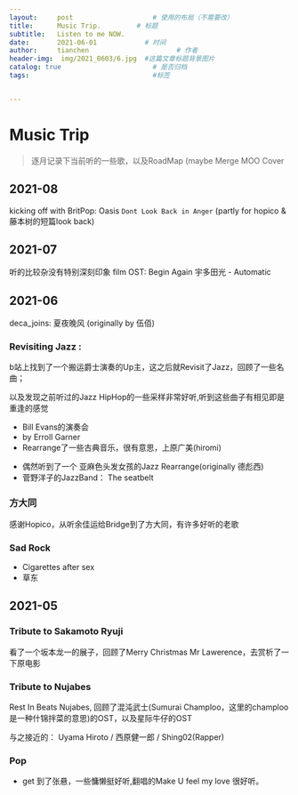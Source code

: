```yaml
---
layout:     post                    # 使用的布局（不需要改）
title:      Music Trip.         # 标题 
subtitle:   Listen to me NOW.
date:       2021-06-01            # 时间
author:     tianchen                      # 作者
header-img:  img/2021_0603/6.jpg  #这篇文章标题背景图片  
catalog: true                       # 是否归档
tags:                               #标签


---
```




# Music Trip

> 逐月记录下当前听的一些歌，以及RoadMap (maybe Merge MOO Cover


## 2021-08

kicking off with BritPop: Oasis `Dont Look Back in Anger` (partly for hopico & 藤本树的短篇look back)

## 2021-07

听的比较杂没有特别深刻印象
film OST: Begin Again
宇多田光 - Automatic

## 2021-06

deca_joins: 夏夜晚风 (originally by 伍佰)

### Revisiting Jazz : 

b站上找到了一个搬运爵士演奏的Up主，这之后就Revisit了Jazz，回顾了一些名曲；

以及发现之前听过的Jazz HipHop的一些采样非常好听,听到这些曲子有相见即是重逢的感觉

* Bill Evans的演奏会
* <Misty> by Erroll Garner
* Rearrange了一些古典音乐，很有意思，上原广美(hiromi)

- 偶然听到了一个 亚麻色头发女孩的Jazz Rearrange(originally 德彪西)
- 菅野洋子的JazzBand： The seatbelt

### 方大同

感谢Hopico，从听余佳运给Bridge到了方大同，有许多好听的老歌

### Sad Rock

- Cigarettes after sex
- 草东

## 2021-05

### Tribute to Sakamoto Ryuji

看了一个坂本龙一的展子，回顾了Merry Christmas Mr Lawerence，去赏析了一下原电影

### Tribute to Nujabes

Rest In Beats Nujabes, 回顾了混沌武士(Sumurai Champloo，这里的champloo是一种什锦拌菜的意思)的OST，以及星际牛仔的OST

与之接近的： Uyama Hiroto / 西原健一郎 / Shing02(Rapper)

### Pop

* get 到了张悬，一些慵懒挺好听,翻唱的Make U feel my love 很好听。




